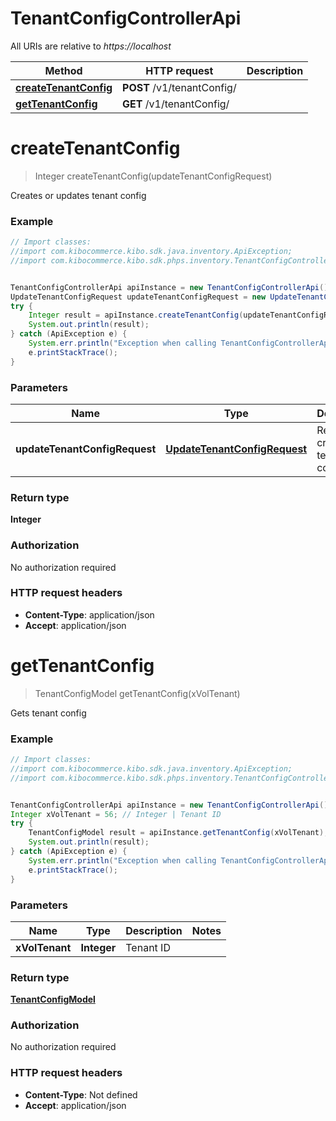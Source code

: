 # TenantConfigControllerApi

All URIs are relative to *https://localhost*

Method | HTTP request | Description
------------- | ------------- | -------------
[**createTenantConfig**](TenantConfigControllerApi.md#createTenantConfig) | **POST** /v1/tenantConfig/ | 
[**getTenantConfig**](TenantConfigControllerApi.md#getTenantConfig) | **GET** /v1/tenantConfig/ | 


<a name="createTenantConfig"></a>
# **createTenantConfig**
> Integer createTenantConfig(updateTenantConfigRequest)



Creates or updates tenant config

### Example
```java
// Import classes:
//import com.kibocommerce.kibo.sdk.java.inventory.ApiException;
//import com.kibocommerce.kibo.sdk.phps.inventory.TenantConfigControllerApi;


TenantConfigControllerApi apiInstance = new TenantConfigControllerApi();
UpdateTenantConfigRequest updateTenantConfigRequest = new UpdateTenantConfigRequest(); // UpdateTenantConfigRequest | Request to create tenant config
try {
    Integer result = apiInstance.createTenantConfig(updateTenantConfigRequest);
    System.out.println(result);
} catch (ApiException e) {
    System.err.println("Exception when calling TenantConfigControllerApi#createTenantConfig");
    e.printStackTrace();
}
```

### Parameters

Name | Type | Description  | Notes
------------- | ------------- | ------------- | -------------
 **updateTenantConfigRequest** | [**UpdateTenantConfigRequest**](UpdateTenantConfigRequest.md)| Request to create tenant config |

### Return type

**Integer**

### Authorization

No authorization required

### HTTP request headers

 - **Content-Type**: application/json
 - **Accept**: application/json

<a name="getTenantConfig"></a>
# **getTenantConfig**
> TenantConfigModel getTenantConfig(xVolTenant)



Gets tenant config

### Example
```java
// Import classes:
//import com.kibocommerce.kibo.sdk.java.inventory.ApiException;
//import com.kibocommerce.kibo.sdk.phps.inventory.TenantConfigControllerApi;


TenantConfigControllerApi apiInstance = new TenantConfigControllerApi();
Integer xVolTenant = 56; // Integer | Tenant ID
try {
    TenantConfigModel result = apiInstance.getTenantConfig(xVolTenant);
    System.out.println(result);
} catch (ApiException e) {
    System.err.println("Exception when calling TenantConfigControllerApi#getTenantConfig");
    e.printStackTrace();
}
```

### Parameters

Name | Type | Description  | Notes
------------- | ------------- | ------------- | -------------
 **xVolTenant** | **Integer**| Tenant ID |

### Return type

[**TenantConfigModel**](TenantConfigModel.md)

### Authorization

No authorization required

### HTTP request headers

 - **Content-Type**: Not defined
 - **Accept**: application/json


